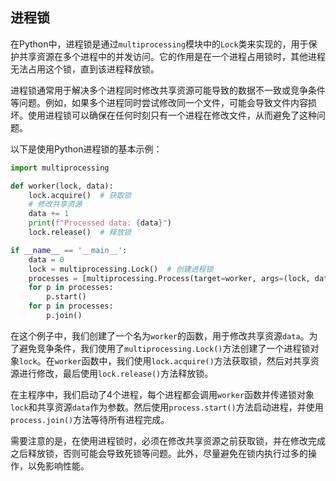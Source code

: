 ## 进程锁

在Python中，进程锁是通过`multiprocessing`模块中的`Lock`类来实现的，用于保护共享资源在多个进程中的并发访问。它的作用是在一个进程占用锁时，其他进程无法占用这个锁，直到该进程释放锁。

进程锁通常用于解决多个进程同时修改共享资源可能导致的数据不一致或竞争条件等问题。例如，如果多个进程同时尝试修改同一个文件，可能会导致文件内容损坏。使用进程锁可以确保在任何时刻只有一个进程在修改文件，从而避免了这种问题。

以下是使用Python进程锁的基本示例：

```python
import multiprocessing

def worker(lock, data):
    lock.acquire()  # 获取锁
    # 修改共享资源
    data += 1
    print(f"Processed data: {data}")
    lock.release()  # 释放锁

if __name__ == '__main__':
    data = 0
    lock = multiprocessing.Lock()  # 创建进程锁
    processes = [multiprocessing.Process(target=worker, args=(lock, data)) for i in range(4)]
    for p in processes:
        p.start()
    for p in processes:
        p.join()
```

在这个例子中，我们创建了一个名为`worker`的函数，用于修改共享资源`data`。为了避免竞争条件，我们使用了`multiprocessing.Lock()`方法创建了一个进程锁对象`lock`。在`worker`函数中，我们使用`lock.acquire()`方法获取锁，然后对共享资源进行修改，最后使用`lock.release()`方法释放锁。

在主程序中，我们启动了4个进程，每个进程都会调用`worker`函数并传递锁对象`lock`和共享资源`data`作为参数。然后使用`process.start()`方法启动进程，并使用`process.join()`方法等待所有进程完成。

需要注意的是，在使用进程锁时，必须在修改共享资源之前获取锁，并在修改完成之后释放锁，否则可能会导致死锁等问题。此外，尽量避免在锁内执行过多的操作，以免影响性能。